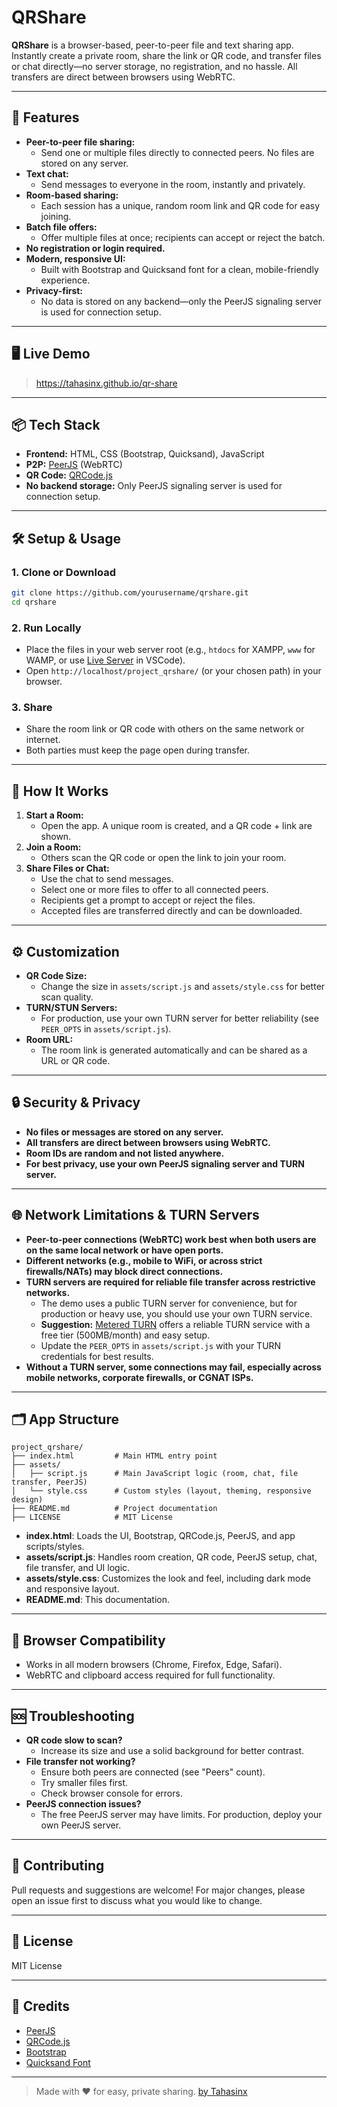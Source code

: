 # QRShare

**QRShare** is a browser-based, peer-to-peer file and text sharing app. Instantly create a private room, share the link or QR code, and transfer files or chat directly—no server storage, no registration, and no hassle. All transfers are direct between browsers using WebRTC.

---

## 🚀 Features

- **Peer-to-peer file sharing:**
  - Send one or multiple files directly to connected peers. No files are stored on any server.
- **Text chat:**
  - Send messages to everyone in the room, instantly and privately.
- **Room-based sharing:**
  - Each session has a unique, random room link and QR code for easy joining.
- **Batch file offers:**
  - Offer multiple files at once; recipients can accept or reject the batch.
- **No registration or login required.**
- **Modern, responsive UI:**
  - Built with Bootstrap and Quicksand font for a clean, mobile-friendly experience.
- **Privacy-first:**
  - No data is stored on any backend—only the PeerJS signaling server is used for connection setup.

---

## 🖥️ Live Demo

> https://tahasinx.github.io/qr-share

---

## 📦 Tech Stack

- **Frontend:** HTML, CSS (Bootstrap, Quicksand), JavaScript
- **P2P:** [PeerJS](https://peerjs.com/) (WebRTC)
- **QR Code:** [QRCode.js](https://github.com/davidshimjs/qrcodejs)
- **No backend storage:** Only PeerJS signaling server is used for connection setup.

---

## 🛠️ Setup & Usage

### 1. Clone or Download

```sh
git clone https://github.com/yourusername/qrshare.git
cd qrshare
```

### 2. Run Locally

- Place the files in your web server root (e.g., `htdocs` for XAMPP, `www` for WAMP, or use [Live Server](https://marketplace.visualstudio.com/items?itemName=ritwickdey.LiveServer) in VSCode).
- Open `http://localhost/project_qrshare/` (or your chosen path) in your browser.

### 3. Share

- Share the room link or QR code with others on the same network or internet.
- Both parties must keep the page open during transfer.

---

## 📝 How It Works

1. **Start a Room:**
   - Open the app. A unique room is created, and a QR code + link are shown.
2. **Join a Room:**
   - Others scan the QR code or open the link to join your room.
3. **Share Files or Chat:**
   - Use the chat to send messages.
   - Select one or more files to offer to all connected peers.
   - Recipients get a prompt to accept or reject the files.
   - Accepted files are transferred directly and can be downloaded.

---

## ⚙️ Customization

- **QR Code Size:**
  - Change the size in `assets/script.js` and `assets/style.css` for better scan quality.
- **TURN/STUN Servers:**
  - For production, use your own TURN server for better reliability (see `PEER_OPTS` in `assets/script.js`).
- **Room URL:**
  - The room link is generated automatically and can be shared as a URL or QR code.

---

## 🔒 Security & Privacy

- **No files or messages are stored on any server.**
- **All transfers are direct between browsers using WebRTC.**
- **Room IDs are random and not listed anywhere.**
- **For best privacy, use your own PeerJS signaling server and TURN server.**

---

## 🌐 Network Limitations & TURN Servers

- **Peer-to-peer connections (WebRTC) work best when both users are on the same local network or have open ports.**
- **Different networks (e.g., mobile to WiFi, or across strict firewalls/NATs) may block direct connections.**
- **TURN servers are required for reliable file transfer across restrictive networks.**
  - The demo uses a public TURN server for convenience, but for production or heavy use, you should use your own TURN service.
  - **Suggestion:** [Metered TURN](https://www.metered.ca/stun-turn) offers a reliable TURN service with a free tier (500MB/month) and easy setup.
  - Update the `PEER_OPTS` in `assets/script.js` with your TURN credentials for best results.
- **Without a TURN server, some connections may fail, especially across mobile networks, corporate firewalls, or CGNAT ISPs.**

---

## 🗂️ App Structure

```
project_qrshare/
├── index.html         # Main HTML entry point
├── assets/
│   ├── script.js      # Main JavaScript logic (room, chat, file transfer, PeerJS)
│   └── style.css      # Custom styles (layout, theming, responsive design)
├── README.md          # Project documentation
├── LICENSE            # MIT License
```
- **index.html**: Loads the UI, Bootstrap, QRCode.js, PeerJS, and app scripts/styles.
- **assets/script.js**: Handles room creation, QR code, PeerJS setup, chat, file transfer, and UI logic.
- **assets/style.css**: Customizes the look and feel, including dark mode and responsive layout.
- **README.md**: This documentation.

---

## 🧩 Browser Compatibility

- Works in all modern browsers (Chrome, Firefox, Edge, Safari).
- WebRTC and clipboard access required for full functionality.

---

## 🆘 Troubleshooting

- **QR code slow to scan?**
  - Increase its size and use a solid background for better contrast.
- **File transfer not working?**
  - Ensure both peers are connected (see "Peers" count).
  - Try smaller files first.
  - Check browser console for errors.
- **PeerJS connection issues?**
  - The free PeerJS server may have limits. For production, deploy your own PeerJS server.

---

## 🤝 Contributing

Pull requests and suggestions are welcome! For major changes, please open an issue first to discuss what you would like to change.

---

## 📄 License

MIT License

---

## 🙏 Credits

- [PeerJS](https://peerjs.com/)
- [QRCode.js](https://github.com/davidshimjs/qrcodejs)
- [Bootstrap](https://getbootstrap.com/)
- [Quicksand Font](https://fonts.google.com/specimen/Quicksand)

---

> Made with ❤️ for easy, private sharing. [by Tahasinx](https://github.com/tahasinx)

